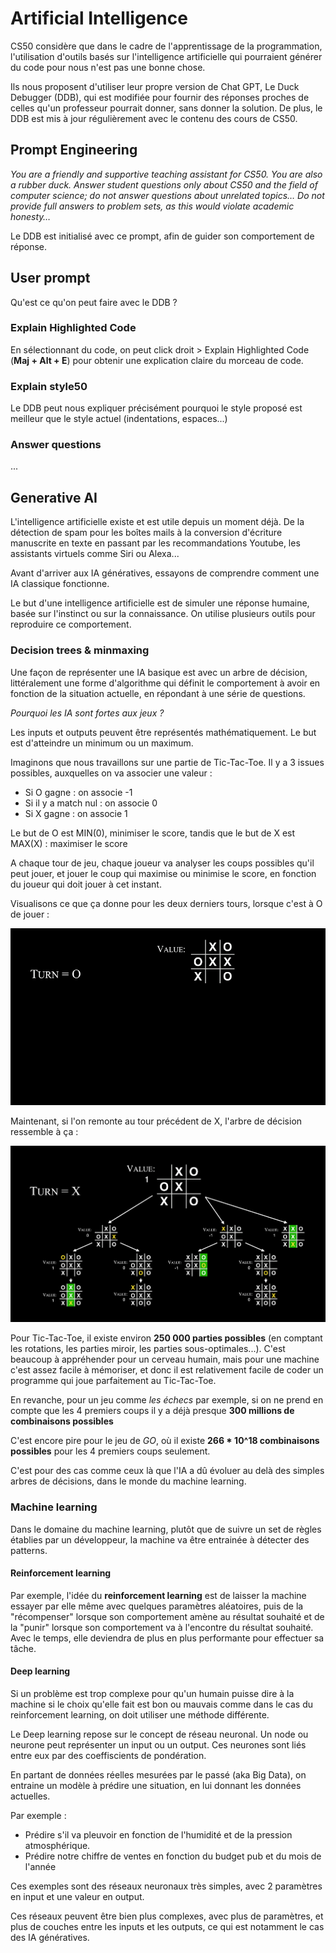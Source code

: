 # Artificial Intelligence

CS50 considère que dans le cadre de l'apprentissage de la programmation, l'utilisation d'outils basés sur l'intelligence artificielle qui pourraient générer du code pour nous n'est pas une bonne chose.

Ils nous proposent d'utiliser leur propre version de Chat GPT, Le Duck Debugger (DDB),  qui est modifiée pour fournir des réponses proches de celles qu'un professeur pourrait donner, sans donner la solution. De plus, le DDB est mis à jour régulièrement avec le contenu des cours de CS50.

## Prompt Engineering

*You are a friendly and supportive teaching assistant for CS50. You are also a rubber duck. Answer student questions only about CS50 and the field of computer science; do not answer questions about unrelated topics… Do not provide full answers to problem sets, as this would violate academic honesty…*

Le DDB est initialisé avec ce prompt, afin de guider son comportement de réponse.

## User prompt

Qu'est ce qu'on peut faire avec le DDB ?

### Explain Highlighted Code

En sélectionnant du code, on peut click droit > Explain Highlighted Code (**Maj + Alt + E**) pour obtenir une explication claire du morceau de code.

### Explain style50

Le DDB peut nous expliquer précisément pourquoi le style proposé est meilleur que le style actuel (indentations, espaces...)

### Answer questions 

...

## Generative AI

L'intelligence artificielle existe et est utile depuis un moment déjà. De la détection de spam pour les boîtes mails à la conversion d'écriture manuscrite en texte en passant par les recommandations Youtube, les assistants virtuels comme Siri ou Alexa... 

Avant d'arriver aux IA génératives, essayons de comprendre comment une IA classique fonctionne.

Le but d'une intelligence artificielle est de simuler une réponse humaine, basée sur l'instinct ou sur la connaissance. On utilise plusieurs outils pour reproduire ce comportement.

### Decision trees & minmaxing

Une façon de représenter une IA basique est avec un arbre de décision, littéralement une forme d'algorithme qui définit le comportement à avoir en fonction de la situation actuelle, en répondant à une série de questions.

*Pourquoi les IA sont fortes aux jeux ?*

Les inputs et outputs peuvent être représentés mathématiquement.
Le but est d'atteindre un minimum ou un maximum. 

Imaginons que nous travaillons sur une partie de Tic-Tac-Toe.
Il y a 3 issues possibles, auxquelles on va associer une valeur :
- Si O gagne : on associe -1
- Si il y a match nul : on associe 0
- Si X gagne : on associe 1


Le but de O est MIN(0), minimiser le score, tandis que le but de X est MAX(X) : maximiser le score

A chaque tour de jeu, chaque joueur va analyser les coups possibles qu'il peut jouer, et jouer le coup qui maximise ou minimise le score, en fonction du joueur qui doit jouer à cet instant.

Visualisons ce que ça donne pour les deux derniers tours, lorsque c'est à O de jouer : 

![Alt](https://github.com/iMaisho/perso/blob/main/Ressources/Gifs/Decision%20Tree.gif?raw=true)

Maintenant, si l'on remonte au tour précédent de X, l'arbre de décision ressemble à ça : 

![Alt](https://github.com/iMaisho/perso/blob/main/Ressources/Images/Decision%20Tree.png?raw=true)


Pour Tic-Tac-Toe, il existe environ **250 000 parties possibles** (en comptant les rotations, les parties miroir, les parties sous-optimales...). C'est beaucoup à appréhender pour un cerveau humain, mais pour une machine c'est assez facile à mémoriser, et donc il est relativement facile de coder un programme qui joue parfaitement au Tic-Tac-Toe.

En revanche, pour un jeu comme *les échecs* par exemple, si on ne prend en compte que les 4 premiers coups il y a déjà presque **300 millions de combinaisons possibles**

C'est encore pire pour le jeu de *GO*, où il existe **266 * 10^18 combinaisons possibles** pour les 4 premiers coups seulement.

C'est pour des cas comme ceux là que l'IA a dû évoluer au delà des simples arbres de décisions, dans le monde du machine learning.

### Machine learning

Dans le domaine du machine learning, plutôt que de suivre un set de règles établies par un développeur, la machine va être entrainée à détecter des patterns.

#### Reinforcement learning

Par exemple, l'idée du **reinforcement learning** est de laisser la machine essayer par elle même avec quelques paramètres aléatoires, puis de la "récompenser" lorsque son comportement amène au résultat souhaité et de la "punir" lorsque son comportement va à l'encontre du résultat souhaité. Avec le temps, elle deviendra de plus en plus performante pour effectuer sa tâche. 

#### Deep learning

Si un problème est trop complexe pour qu'un humain puisse dire à la machine si le choix qu'elle fait est bon ou mauvais comme dans le cas du reinforcement learning, on doit utiliser une méthode différente.

Le Deep learning repose sur le concept de réseau neuronal. Un node ou neurone peut représenter un input ou un output. Ces neurones sont liés entre eux par des coeffiscients de pondération. 

En partant de données réelles mesurées par le passé (aka Big Data), on entraine un modèle à prédire une situation, en lui donnant les données actuelles.

Par exemple :  
- Prédire s'il va pleuvoir en fonction de l'humidité et de la pression atmosphérique.
- Prédire notre chiffre de ventes en fonction du budget pub et du mois de l'année

Ces exemples sont des réseaux neuronaux très simples, avec 2 paramètres en input et une valeur en output. 

Ces réseaux peuvent être bien plus complexes, avec plus de paramètres, et plus de couches entre les inputs et les outputs, ce qui est notamment le cas des IA génératives.





